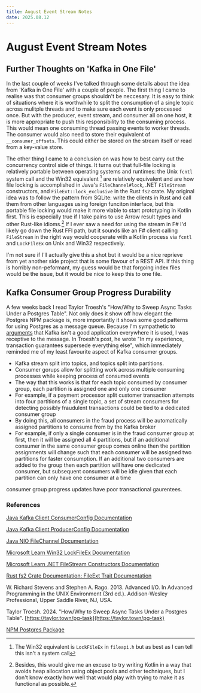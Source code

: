 ```yaml
---
title: August Event Stream Notes
date: 2025.08.12
---
```

# August Event Stream Notes

## Further Thoughts on 'Kafka in One File'
In the last couple of weeks I've talked through some details about the idea from 'Kafka in One File' with a couple of people. The first thing I came to realise was that consumer groups shouldn't be neccesary. It is easy to think of situations where it is worthwhile to split the consumption of a single topic across mulitple threads and to make sure each event is only processed once. But with the producer, event stream, and consumer all on one host, it is more appropriate to push this responsibility to the consuming process. This would mean one consuming thread passing events to worker threads. The consumer would also need to store their equivalent of `__consumer_offsets`. This could either be stored on the stream itself or read from a key-value store.

The other thing I came to a conclusion on was how to best carry out the concurrency control side of things. It turns out that full-file locking is relatively portable between operating systems and runtimes: the Unix `fcntl` system call and the Win32 equivalent [^win32-locking] are relatively equivalent and are how file locking is accomplished in Java's `FileChannel#lock`, .NET `FileStream` constructors, and `FileExt::lock_exclusive` in the Rust `fs2` crate. My original idea was to follow the pattern from SQLite: write the clients in Rust and call them from other languages using foreign funciton interface, but this portable file locking would make it more viable to start prototyping in Kotlin first. This is especially true if I take pains to use Arrow result types and other Rust-like idioms.[^zero-allocation] If I ever saw a need for using the stream in F# I'd likely go down the Rust FFI path, but it sounds like an F# client calling `FileStream` in the right way would cooperate with a Kotlin process via `fcntl` and `LockFileEx` on Unix and Win32 respectively.

I'm not sure if I'll actually give this a shot but it would be a nice reprieve from yet another side project that is some flavour of a REST API. If this thing is horribly non-peformant, my guess would be that forgoing index files would be the issue, but it would be nice to keep this to one file.

## Kafka Consumer Group Progress Durability
A few weeks back I read Taylor Troesh's "How/Why to Sweep Async Tasks Under a Postgres Table". Not only does it show off how elegant the Postgres NPM package is, more importantly it shows some good patterns for using Postgres as a message queue. Because I'm sympathetic to [arguments](https://vicki.substack.com/p/you-dont-need-kafka) that Kafka isn't a good application everywhere it is used, I was receptive to the message. In Troesh's post, he wrote "In my experience, transaction guarantees supersede everything else", which immediately reminded me of my least favourite aspect of Kafka consumer groups.

- Kafka stream split into topics, and topics split into partitions.
- Consumer gorups allow for splitting work across multiple consuming processes while keeping process of consumed events
- The way that this works is that for each topic consumed by consumer group, each partition is assigned one and only one consumer
- For example, if a payment processor split customer transaction attempts into four partitions of a single topic, a set of stream consumers for detecting possibly fraudulent transactions could be tied to a dedicated consumer group
- By doing this, all consumers in the fraud process will be automatically assigned partitions to consume from by the Kafka broker
- For example, if only a single consumer is in the fraud consumer group at first, then it will be assigned all 4 partitions, but if an additional consumer in the same consumer group comes online then the partition assignments will change such that each consumer will be assigned two partitions for faster consumption. If an additional two consumers are added to the group then each partition will have one dedicated consumer, but subsequent consumers will be idle given that each partition can only have one consumer at a time

consumer group progress updates have poor transactional gaurentees.

### References

[Java Kafka Client ConsumerConfig Documentation](https://kafka.apache.org/31/javadoc/org/apache/kafka/clients/consumer/ConsumerConfig.html)

[Java Kafka Client ProducerConfig Documentation](https://kafka.apache.org/23/javadoc/org/apache/kafka/clients/producer/ProducerConfig.html)

[Java NIO FileChannel Documentation](https://docs.oracle.com/javase/8/docs/api/java/nio/channels/FileChannel.html#lock--)

[Microsoft Learn Win32 LockFileEx Documentation](https://learn.microsoft.com/en-us/windows/win32/api/fileapi/nf-fileapi-lockfileex)

[Microsoft Learn .NET FileStream Constructors Documentation](https://learn.microsoft.com/en-us/dotnet/api/system.io.filestream.-ctor?view=net-9.0)

[Rust fs2 Crate Documentation: FileExt Trait Documentation](https://docs.rs/fs2/latest/fs2/trait.FileExt.html#tymethod.lock_exclusive)

W. Richard Stevens and Stephen A. Rago. 2013. Advanced I/O. In Advanced Programming in the UNIX Environment (3rd ed.). Addison-Wesley Professional, Upper Saddle River, NJ, USA.

Taylor Troesh. 2024. "How/Why to Sweep Async Tasks Under a Postgres Table". [https://taylor.town/pg-task](https://taylor.town/pg-task)

[NPM Postgres Package](https://www.npmjs.com/package/postgres)

[^zero-allocation]: Besides, this would give me an excuse to try writing Kotlin in a way that avoids heap allocation using object pools and other techniques, but I don't know exactly how well that would play with trying to make it as functional as possible.
[^win32-locking]: The Win32 equivalent is `LockFileEx` in `fileapi.h` but as best as I can tell this isn't a system call
